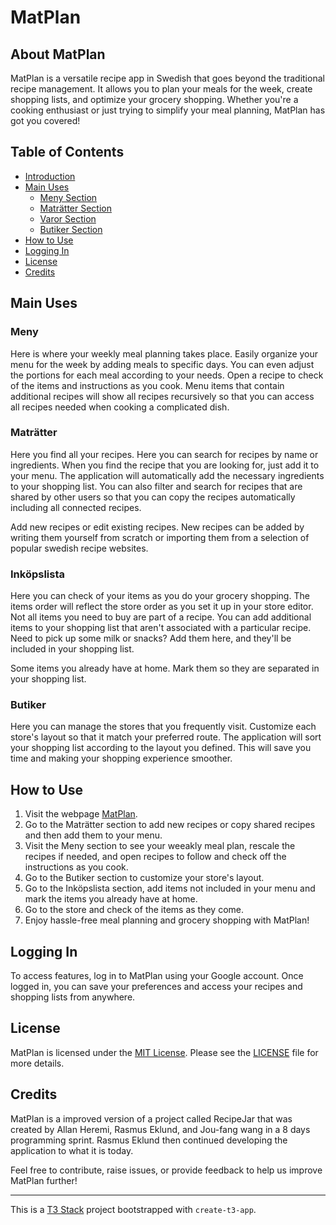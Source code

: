 # MatPlan

## About MatPlan

MatPlan is a versatile recipe app in Swedish that goes beyond the traditional recipe management. It allows you to plan your meals for the week, create shopping lists, and optimize your grocery shopping. Whether you're a cooking enthusiast or just trying to simplify your meal planning, MatPlan has got you covered!

## Table of Contents

- [Introduction](#about-matplan)
- [Main Uses](#main-uses)
  - [Meny Section](#meny)
  - [Maträtter Section](#maträtter)
  - [Varor Section](#inköpslista)
  - [Butiker Section](#butiker)
- [How to Use](#how-to-use)
- [Logging In](#logging-in)
- [License](#license)
- [Credits](#credits)

## Main Uses

### Meny

Here is where your weekly meal planning takes place. Easily organize your menu for the week by adding meals to specific days. You can even adjust the portions for each meal according to your needs. Open a recipe to check of the items and instructions as you cook. Menu items that contain additional recipes will show all recipes recursively so that you can access all recipes needed when cooking a complicated dish.

### Maträtter

Here you find all your recipes. Here you can search for recipes by name or ingredients. When you find the recipe that you are looking for, just add it to your menu. The application will automatically add the necessary ingredients to your shopping list. You can also filter and search for recipes that are shared by other users so that you can copy the recipes automatically including all connected recipes.

Add new recipes or edit existing recipes. New recipes can be added by writing them yourself from scratch or importing them from a selection of popular swedish recipe websites.

### Inköpslista

Here you can check of your items as you do your grocery shopping. The items order will reflect the store order as you set it up in your store editor. Not all items you need to buy are part of a recipe. You can add additional items to your shopping list that aren't associated with a particular recipe. Need to pick up some milk or snacks? Add them here, and they'll be included in your shopping list.

Some items you already have at home. Mark them so they are separated in your shopping list.

### Butiker

Here you can manage the stores that you frequently visit. Customize each store's layout so that it match your preferred route. The application will sort your shopping list according to the layout you defined. This will save you time and making your shopping experience smoother.

## How to Use

1. Visit the webpage [MatPlan](https://matplan.dev/).
2. Go to the Maträtter section to add new recipes or copy shared recipes and then add them to your menu.
3. Visit the Meny section to see your weeakly meal plan, rescale the recipes if needed, and open recipes to follow and check off the instructions as you cook.
4. Go to the Butiker section to customize your store's layout.
5. Go to the Inköpslista section, add items not included in your menu and mark the items you already have at home.
6. Go to the store and check of the items as they come.
7. Enjoy hassle-free meal planning and grocery shopping with MatPlan!

## Logging In

To access features, log in to MatPlan using your Google account. Once logged in, you can save your preferences and access your recipes and shopping lists from anywhere.

## License

MatPlan is licensed under the [MIT License](https://opensource.org/licenses/MIT).
Please see the [LICENSE](LICENSE) file for more details.

## Credits

MatPlan is a improved version of a project called RecipeJar that was created by Allan Heremi, Rasmus Eklund, and Jou-fang wang in a 8 days programming sprint. Rasmus Eklund then continued developing the application to what it is today.

Feel free to contribute, raise issues, or provide feedback to help us improve MatPlan further!

---

This is a [T3 Stack](https://create.t3.gg/) project bootstrapped with `create-t3-app`.
